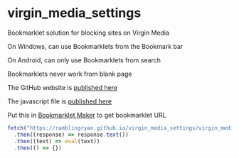 # virgin_media_settings

Bookmarklet solution for blocking sites on Virgin Media

On Windows, can use Bookmarklets from the Bookmark bar

On Android, can only use Bookmarklets from search

Bookmarklets never work from blank page

The GitHub website is [published here](https://ramblingryan.github.io/virgin_media_settings)

The javascript file is [published here](https://ramblingryan.github.io/virgin_media_settings/virgin_media_block_youtube.js)

Put this in [Bookmarklet Maker](https://caiorss.github.io/bookmarklet-maker/) to get bookmarklet URL  

``` javascript
fetch("https://ramblingryan.github.io/virgin_media_settings/virgin_media_block_youtube.js")
  .then((response) => response.text())
  .then((text) => eval(text))
  .then(() => {})
```

